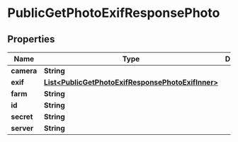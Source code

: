 

# PublicGetPhotoExifResponsePhoto


## Properties

| Name | Type | Description | Notes |
|------------ | ------------- | ------------- | -------------|
|**camera** | **String** |  |  [optional] |
|**exif** | [**List&lt;PublicGetPhotoExifResponsePhotoExifInner&gt;**](PublicGetPhotoExifResponsePhotoExifInner.md) |  |  [optional] |
|**farm** | **String** |  |  [optional] |
|**id** | **String** |  |  [optional] |
|**secret** | **String** |  |  [optional] |
|**server** | **String** |  |  [optional] |



